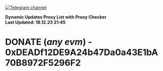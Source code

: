 [![Telegram channel](https://img.shields.io/endpoint?url=https://runkit.io/damiankrawczyk/telegram-badge/branches/master?url=https://t.me/n4z4v0d)](https://t.me/n4z4v0d) 

**Dynamic Updates Proxy List with Proxy Checker**  
**Last Updated: 18.12.23 21:45**

# DONATE (_any evm_) - 0xDEADf12DE9A24b47Da0a43E1bA70B8972F5296F2
